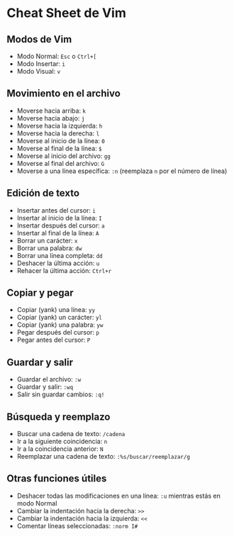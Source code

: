 # Cheat Sheet de Vim

## Modos de Vim
- Modo Normal: `Esc` o `Ctrl+[`
- Modo Insertar: `i`
- Modo Visual: `v`

## Movimiento en el archivo
- Moverse hacia arriba: `k`
- Moverse hacia abajo: `j`
- Moverse hacia la izquierda: `h`
- Moverse hacia la derecha: `l`
- Moverse al inicio de la línea: `0`
- Moverse al final de la línea: `$`
- Moverse al inicio del archivo: `gg`
- Moverse al final del archivo: `G`
- Moverse a una línea específica: `:n` (reemplaza `n` por el número de línea)

## Edición de texto
- Insertar antes del cursor: `i`
- Insertar al inicio de la línea: `I`
- Insertar después del cursor: `a`
- Insertar al final de la línea: `A`
- Borrar un carácter: `x`
- Borrar una palabra: `dw`
- Borrar una línea completa: `dd`
- Deshacer la última acción: `u`
- Rehacer la última acción: `Ctrl+r`

## Copiar y pegar
- Copiar (yank) una línea: `yy`
- Copiar (yank) un carácter: `yl`
- Copiar (yank) una palabra: `yw`
- Pegar después del cursor: `p`
- Pegar antes del cursor: `P`

## Guardar y salir
- Guardar el archivo: `:w`
- Guardar y salir: `:wq`
- Salir sin guardar cambios: `:q!`

## Búsqueda y reemplazo
- Buscar una cadena de texto: `/cadena`
- Ir a la siguiente coincidencia: `n`
- Ir a la coincidencia anterior: `N`
- Reemplazar una cadena de texto: `:%s/buscar/reemplazar/g`

## Otras funciones útiles
- Deshacer todas las modificaciones en una línea: `:u` mientras estás en modo Normal
- Cambiar la indentación hacia la derecha: `>>`
- Cambiar la indentación hacia la izquierda: `<<`
- Comentar líneas seleccionadas: `:norm I#`
